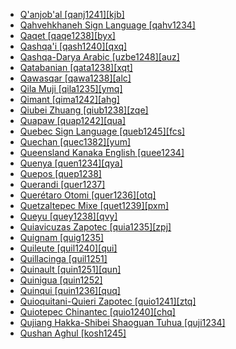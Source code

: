 - [Q'anjob'al [qanj1241][kjb]](tree/maya1287/core1254/west2865/kanj1261/kanj1262/kanj1263/qanj1241/md.ini)
- [Qahvehkhaneh Sign Language [qahv1234]](tree/sign1238/vill1244/qahv1234/md.ini)
- [Qaqet [qaqe1238][byx]](tree/bain1263/qaqe1238/md.ini)
- [Qashqa'i [qash1240][qxq]](tree/turk1311/comm1245/oghu1243/nucl1769/qash1240/md.ini)
- [Qashqa-Darya Arabic [uzbe1248][auz]](tree/afro1255/semi1276/west2786/cent2236/arab1394/arab1395/east2729/cent2410/xora1234/uzbe1248/md.ini)
- [Qatabanian [qata1238][xqt]](tree/afro1255/semi1276/west2786/cent2236/sayh1236/qata1238/md.ini)
- [Qawasqar [qawa1238][alc]](tree/kawe1237/nort1506/qawa1238/md.ini)
- [Qila Muji [qila1235][ymq]](tree/sino1245/burm1265/lolo1265/lolo1267/nili1235/sout3212/high1272/muji1235/lagh1244/thop1235/core1246/qila1235/md.ini)
- [Qimant [qima1242][ahg]](tree/afro1255/cush1243/cent2193/nort3158/qima1242/md.ini)
- [Qiubei Zhuang [qiub1238][zqe]](tree/taik1256/kamt1241/daic1238/daic1237/nort3326/nort3180/nort3189/qiub1238/md.ini)
- [Quapaw [quap1242][qua]](tree/siou1252/core1249/miss1254/dheg1241/quap1242/md.ini)
- [Quebec Sign Language [queb1245][fcs]](tree/sign1238/deaf1237/lsfi1234/asli1244/queb1245/md.ini)
- [Quechan [quec1382][yum]](tree/coch1271/yuma1250/gene1244/rive1260/quec1382/md.ini)
- [Queensland Kanaka English [quee1234]](tree/pidg1258/engl1287/quee1234/md.ini)
- [Quenya [quen1234][qya]](tree/arti1236/quen1234/md.ini)
- [Quepos [quep1238]](tree/uncl1493/quep1238/md.ini)
- [Querandi [quer1237]](tree/uncl1493/quer1237/md.ini)
- [Querétaro Otomi [quer1236][otq]](tree/otom1299/west2783/otop1241/otop1242/otom1297/otom1300/nort3201/quer1236/md.ini)
- [Quetzaltepec Mixe [quet1239][pxm]](tree/book1242/quet1239/md.ini)
- [Queyu [quey1238][qvy]](tree/sino1245/burm1265/naqi1236/qian1263/quey1238/md.ini)
- [Quiavicuzas Zapotec [quia1235][zpj]](tree/otom1299/east2557/popo1292/zapo1436/zapo1437/nucl1765/core1259/cent2146/tran1297/nort3370/quia1235/md.ini)
- [Quignam [quig1235]](tree/uncl1493/quig1235/md.ini)
- [Quileute [quil1240][qui]](tree/chim1311/quil1240/md.ini)
- [Quillacinga [quil1251]](tree/uncl1493/quil1251/md.ini)
- [Quinault [quin1251][qun]](tree/sali1255/coas1325/tsam1241/coas1311/quin1251/md.ini)
- [Quinigua [quin1252]](tree/uncl1493/quin1252/md.ini)
- [Quinqui [quin1236][quq]](tree/uncl1493/quin1236/md.ini)
- [Quioquitani-Quieri Zapotec [quio1241][ztq]](tree/otom1299/east2557/popo1292/zapo1436/zapo1437/nucl1765/core1259/cent2146/sout3003/mixt1428/quio1241/md.ini)
- [Quiotepec Chinantec [quio1240][chq]](tree/otom1299/west2783/otop1241/chin1484/chin1488/quio1240/md.ini)
- [Qujiang Hakka-Shibei Shaoguan Tuhua [quji1234]](tree/sino1245/sini1245/clas1255/midd1354/quji1234/md.ini)
- [Qushan Aghul [kosh1245]](tree/nakh1245/dagh1238/lezg1248/nucl1321/east2790/east2367/aghu1259/aghu1260/kosh1245/md.ini)
